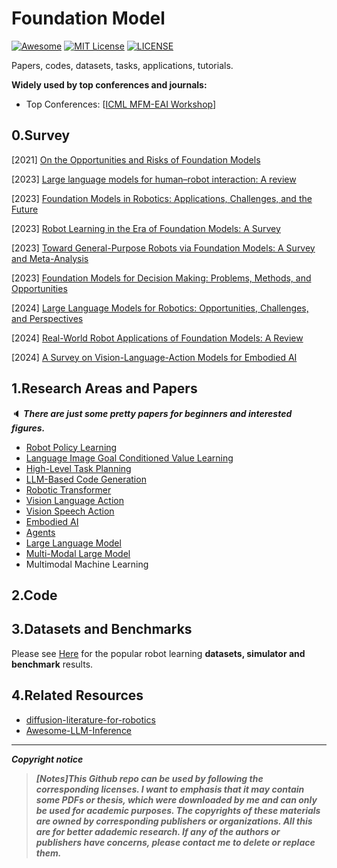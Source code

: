 # Foundation Model

[![Awesome](https://awesome.re/badge.svg)](https://awesome.re) [![MIT License](https://img.shields.io/badge/license-MIT-green.svg)](https://opensource.org/licenses/MIT) [![LICENSE](https://img.shields.io/badge/license-Anti%20996-blue.svg)](https://github.com/996icu/996.ICU/blob/master/LICENSE)

Papers, codes, datasets, tasks, applications, tutorials.

**Widely used by top conferences and journals:**

- Top Conferences: [[ICML MFM-EAI Workshop](https://icml-mfm-eai.github.io/)]



## 0.Survey

[2021] [On the Opportunities and Risks of Foundation Models](https://arxiv.org/abs/2108.07258)

[2023] [Large language models for human–robot interaction: A review](https://www.sciencedirect.com/science/article/pii/S2667379723000451)

[2023] [Foundation Models in Robotics: Applications, Challenges, and the Future](https://arxiv.org/abs/2312.07843)

[2023] [Robot Learning in the Era of Foundation Models: A Survey](https://arxiv.org/abs/2311.14379)

[2023] [Toward General-Purpose Robots via Foundation Models: A Survey and Meta-Analysis](https://arxiv.org/abs/2312.08782)

[2023] [Foundation Models for Decision Making: Problems, Methods, and Opportunities](https://arxiv.org/abs/2303.04129)

[2024] [Large Language Models for Robotics: Opportunities, Challenges, and Perspectives](https://arxiv.org/abs/2401.04334)

[2024] [Real-World Robot Applications of Foundation Models: A Review](https://arxiv.org/abs/2402.05741)

[2024] [A Survey on Vision-Language-Action Models for Embodied AI](https://arxiv.org/abs/2405.14093)



## 1.Research Areas and Papers

:speaker: ***There are just some pretty papers for beginners and interested figures.***

- [Robot Policy Learning](https://github.com/Evan-wyl/Robot-Learning/blob/master/fm/papers/robot-policy-learning.md)
- [Language Image Goal Conditioned Value Learning](https://github.com/Evan-wyl/Robot-Learning/blob/master/fm/papers/language-image-goal-conditioned-value-learning.md)
- [High-Level Task Planning](https://github.com/Evan-wyl/Robot-Learning/blob/master/fm/papers/high-level-task-planning.md)
- [LLM-Based Code Generation](https://github.com/Evan-wyl/Robot-Learning/blob/master/fm/papers/llm-based-code-generation.md)
- [Robotic Transformer](https://github.com/Evan-wyl/Robot-Learning/blob/master/fm/papers/robotic-transformer.md)
- [Vision Language Action](https://github.com/Evan-wyl/Robot-Learning/blob/master/fm/papers/vision-language-action.md)
- [Vision Speech Action](https://github.com/Evan-wyl/Robot-Learning/blob/master/fm/papers/vision-speech-action.md)
- [Embodied AI](https://github.com/Evan-wyl/Robot-Learning/blob/master/fm/papers/embodied-ai.md)
- [Agents](https://github.com/Evan-wyl/Robot-Learning/blob/master/fm/papers/agents.md)
- [Large Language Model](https://github.com/Evan-wyl/Robot-Learning/blob/master/fm/papers/llm.md)
- [Multi-Modal Large Model](https://github.com/Evan-wyl/Robot-Learning/blob/master/fm/papers/multi-modal-lagre-model.md)
- Multimodal Machine Learning



## 2.Code





## 3.Datasets and Benchmarks

Please see [Here](https://github.com/Evan-wyl/Robot-Learning/tree/master/ei/data) for the popular robot learning **datasets, simulator and benchmark** results.



## 4.Related Resources

- [diffusion-literature-for-robotics](https://github.com/mbreuss/diffusion-literature-for-robotics)
- [Awesome-LLM-Inference](https://github.com/DefTruth/Awesome-LLM-Inference)

------

***Copyright notice***

> ***[Notes]This Github repo can be used by following the corresponding licenses. I want to emphasis that it may contain some PDFs or thesis, which were downloaded by me and can only be used for academic purposes. The copyrights of these materials are owned by corresponding publishers or organizations. All this are for better adademic research. If any of the authors or publishers have concerns, please contact me to delete or replace them.***